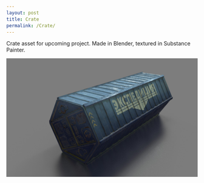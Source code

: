 ```yaml
---
layout: post
title: Crate
permalink: /Crate/
---
```

Crate asset for upcoming project. Made in Blender, textured in Substance Painter.

[![Crate](/assets/crate.jpg/)](/assets/crate.jpg)
